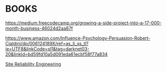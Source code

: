 # BOOKS

https://medium.freecodecamp.org/growing-a-side-project-into-a-17-000-month-business-46024d2aa87f

https://www.amazon.com/Influence-Psychology-Persuasion-Robert-Cialdini/dp/006124189X/ref=as_li_ss_tl?ie=UTF8&linkCode=sl1&tag=darknet03-20&linkId=bd59fd10a5d091eda61ecbf58f77a834

[Site Reliability Engineering](https://landing.google.com/sre/book.html)


